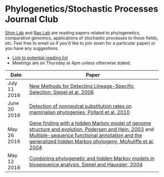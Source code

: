 # Phylogenetics/Stochastic Processes Journal Club

[Shim Lab](http://heejungshim.org) and [Rao Lab](http://www.stat.purdue.edu/~varao/) are reading papers related to phylogenetics, comparative genomics, applications of stochastic processes to those fields, etc. Feel free to email us if you'd like to join (even for a particular paper) or you have any suggestions.

* [Link to potential reading list](https://docs.google.com/document/d/1whiJnESn0UGmLAcO762KCNRg6JJXb2a5CqTBrDzeHqQ/edit)
* Meetings are on Thursday at 4pm unless otherwise stated.


| Date        | Paper  |
| ------------|-----------------------|
|July 11 2016  | [New Methods for Detecting Lineage-Specific Selection, Siepel et al, 2006](http://compgen.cshl.edu/~acs/dless.pdf) |
|June 30 2016  | [Detection of nonneutral substitution rates on mammalian phylogenies, Pollard et al, 2010](http://genome.cshlp.org/content/20/1/110.long) |
|May 26 2016  | [Gene finding with a hidden Markov model of genome structure and evolution, Pedersen and Hein, 2003](http://www.ncbi.nlm.nih.gov/pubmed/12538242) and [Multiple-sequence functional annotation and the generalized hidden Markov phylogeny, McAuliffe et al, 2004](http://www.ncbi.nlm.nih.gov/pubmed/14988105)  |
|May 12 2016  | [Combining phylogenetic and hidden Markov models in biosequence analysis, Siepel and Haussler, 2004](http://www.ncbi.nlm.nih.gov/pubmed/15285899) |

